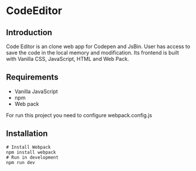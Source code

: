 # CodeEditor

## Introduction
Code Editor is an clone web app for Codepen and JsBin. User has access to save the code in the local memory
and modification. Its frontend is built with Vanilla CSS, JavaScript, HTML and Web Pack.

## Requirements
* Vanilla JavaScript 
* npm
* Web pack

For run this project you need to configure webpack.config.js

## Installation
```
# Install Webpack
npm install webpack
# Run in development
npm run dev
```
